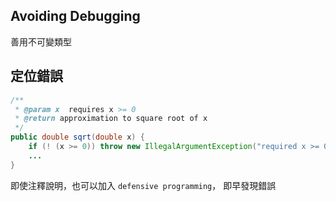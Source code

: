
## Avoiding Debugging

善用不可變類型

## 定位錯誤

```java
/**
 * @param x  requires x >= 0
 * @return approximation to square root of x
 */
public double sqrt(double x) { 
    if (! (x >= 0)) throw new IllegalArgumentException("required x >= 0, but was: " + x);
    ...
}
```
即使注釋說明，也可以加入 `defensive programming`， 即早發現錯誤

